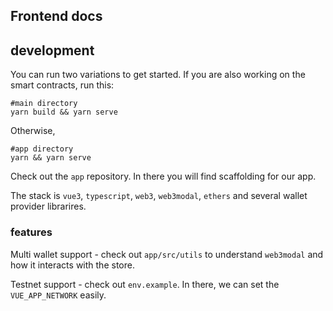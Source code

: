 ## Frontend docs

## development

You can run two variations to get started. If you are also working on the smart contracts, run this:

```
#main directory
yarn build && yarn serve
```

Otherwise,

```
#app directory
yarn && yarn serve
```

Check out the `app` repository. In there you will find scaffolding for our app.

The stack is `vue3`, `typescript`, `web3`, `web3modal`, `ethers` and several wallet provider librarires.

### features

Multi wallet support - check out `app/src/utils` to understand `web3modal` and how it interacts with the store.

Testnet support - check out `env.example`. In there, we can set the `VUE_APP_NETWORK` easily.
